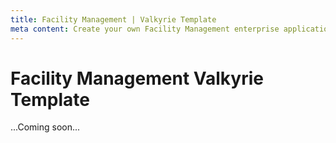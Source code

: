 ```yaml
---
title: Facility Management | Valkyrie Template
meta content: Create your own Facility Management enterprise application using our ready-made template
---
```


# Facility Management Valkyrie Template

...Coming soon...
